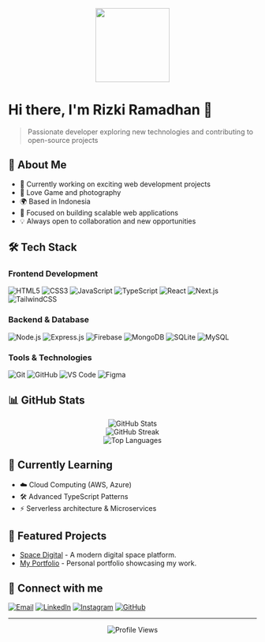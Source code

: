 <div align="center">
  <img height="150" src="[https://camo.githubusercontent.com/62da68eb62b1e5f175f7d1f0191dd89a653d7908feb22d37d4a0ab07365d6791/68747470733a2f2f6d656469612e67697068792e636f6d2f6d656469612f4d3967624264396e6244724f5475314d71782f67697068792e676966](https://photos.app.goo.gl/qXwdxHUJQ58MRiDd7)"  />
</div>

# Hi there, I'm Rizki Ramadhan 👋

> Passionate developer exploring new technologies and contributing to open-source projects

## 💫 About Me
- 🔭 Currently working on exciting web development projects
- 📸 Love Game and photography
- 🌍 Based in Indonesia
- 🎯 Focused on building scalable web applications
- 💡 Always open to collaboration and new opportunities

## 🛠 Tech Stack

### Frontend Development
![HTML5](https://img.shields.io/badge/HTML5-E34F26?style=for-the-badge&logo=html5&logoColor=white)
![CSS3](https://img.shields.io/badge/CSS3-1572B6?style=for-the-badge&logo=css3&logoColor=white)
![JavaScript](https://img.shields.io/badge/JavaScript-F7DF1E?style=for-the-badge&logo=javascript&logoColor=black)
![TypeScript](https://img.shields.io/badge/TypeScript-007ACC?style=for-the-badge&logo=typescript&logoColor=white)
![React](https://img.shields.io/badge/React-20232A?style=for-the-badge&logo=react&logoColor=61DAFB)
![Next.js](https://img.shields.io/badge/Next.js-000000?style=for-the-badge&logo=next.js&logoColor=white)
![TailwindCSS](https://img.shields.io/badge/TailwindCSS-06B6D4?style=for-the-badge&logo=tailwindcss&logoColor=white)

### Backend & Database
![Node.js](https://img.shields.io/badge/Node.js-43853D?style=for-the-badge&logo=node.js&logoColor=white)
![Express.js](https://img.shields.io/badge/Express.js-000000?style=for-the-badge&logo=express&logoColor=white)
![Firebase](https://img.shields.io/badge/Firebase-FFCA28?style=for-the-badge&logo=firebase&logoColor=black)
![MongoDB](https://img.shields.io/badge/MongoDB-4EA94B?style=for-the-badge&logo=mongodb&logoColor=white)
![SQLite](https://img.shields.io/badge/SQLite-07405E?style=for-the-badge&logo=sqlite&logoColor=white)
![MySQL](https://img.shields.io/badge/MySQL-4479A1?style=for-the-badge&logo=mysql&logoColor=white)

### Tools & Technologies
![Git](https://img.shields.io/badge/Git-F05032?style=for-the-badge&logo=git&logoColor=white)
![GitHub](https://img.shields.io/badge/GitHub-181717?style=for-the-badge&logo=github&logoColor=white)
![VS Code](https://img.shields.io/badge/VS_Code-007ACC?style=for-the-badge&logo=visual-studio-code&logoColor=white)
![Figma](https://img.shields.io/badge/Figma-F24E1E?style=for-the-badge&logo=figma&logoColor=white)

## 📊 GitHub Stats
<p align="center">
  <img src="https://github-readme-stats.vercel.app/api?username=Rineta2&show_icons=true&theme=radical" alt="GitHub Stats"/>
  <br/>
  <img src="https://github-readme-streak-stats.herokuapp.com/?user=Rineta2&theme=radical&hide_border=false" alt="GitHub Streak"/>
  <br/>
  <img src="https://github-readme-stats.vercel.app/api/top-langs/?username=Rineta2&theme=radical&hide_border=false&include_all_commits=true&count_private=true&layout=compact" alt="Top Languages"/>
</p>

## 🌱 Currently Learning
- ☁️ Cloud Computing (AWS, Azure)
- 🛠 Advanced TypeScript Patterns
- ⚡ Serverless architecture & Microservices

## 🚀 Featured Projects
- [Space Digital](https://github.com/Rineta2/space-digitalia) - A modern digital space platform.
- [My Portfolio](https://github.com/Rineta2/my-portofolio) - Personal portfolio showcasing my work.

## 🤝 Connect with me
[![Email](https://img.shields.io/badge/Email-D14836?style=for-the-badge&logo=gmail&logoColor=white)](mailto:rr8027896@gmail.com)
[![LinkedIn](https://img.shields.io/badge/LinkedIn-0077B5?style=for-the-badge&logo=linkedin&logoColor=white)](https://www.linkedin.com/in/rizki-ramadhan12/)
[![Instagram](https://img.shields.io/badge/Instagram-E4405F?style=for-the-badge&logo=instagram&logoColor=white)](https://www.instagram.com/rzkir.20/)
[![GitHub](https://img.shields.io/badge/GitHub-181717?style=for-the-badge&logo=github&logoColor=white)](https://github.com/Rineta2)

---
<div align="center">
  <img src="https://visitcount.itsvg.in/api?id=Rineta2&icon=0&color=0" alt="Profile Views"/>
</div>
